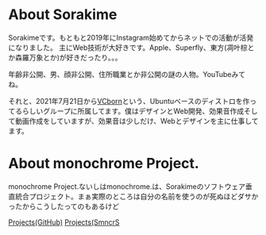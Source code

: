 # About Sorakime
Sorakimeです。もともと2019年にInstagram始めてからネットでの活動が活発になりました。
主にWeb技術が大好きです。Apple、Superfly、東方(凋叶棕とか森羅万象とか)が好きだったり。。。

年齢非公開、男、顔非公開、住所職業とか非公開の謎の人物。YouTubeみてね。

それと、2021年7月21日から[VCborn](https://github.com/VCborn)という、Ubuntuベースのディストロを作ってるらしいグループに所属してます。僕はデザインとWeb開発、効果音作成そして動画作成をしていますが、効果音は少しだけ、Webとデザインを主に仕事してます。

# About monochrome Project.
monochrome Project.ないしはmonochrome.は、Sorakimeのソフトウェア垂直統合プロジェクト。まぁ実際のところは自分の名前を使うのが死ぬほどダサかったからこうしたってのもあるけど

[Projects(GitHub)](./mncr/prj.md)
[Projects(SmncrS](https://sorakime.github.io/mncr/project/)
